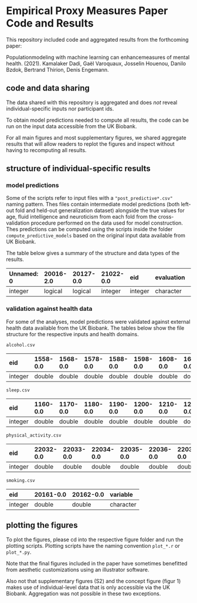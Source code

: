 # Empirical Proxy Measures Paper Code and Results

This repository included code and aggregated results from the forthcoming paper:

Populationmodeling with machine learning can enhancemeasures of mental health. (2021). Kamalaker Dadi, Gaël Varoquaux, Josselin Houenou, Danilo Bzdok,
 Bertrand Thirion, Denis Engemann.

## code and data sharing

The data shared with this repository is aggregated and does *not* reveal individual-specific inputs nor participant ids.

To obtain model predictions needed to compute all results, the code can be run on the input data accessible from the UK Biobank.

For all main figures and most supplementary figures, we shared aggregate results that will allow readers to replot the figures and inspect without having to recomputing all results.

## structure of individual-specific results

### model predictions

Some of the scripts refer to input files with a `"post_predictive*.csv"` naming pattern. Thes files contain intermediate model predictions (both left-out fold and held-out generalization dataset) alongside the true values for age, fluid intelligence and neuroticism from each fold from the cross-validation procedure performed on the data used for model construction. Thes predictions can be computed using the scripts inside the folder `compute_predictive_models` based on the original input data available from UK Biobank.

The table below gives a summary of the structure and data types of the results.

|Unnamed: 0 |20016-2.0 |20127-0.0 |21022-0.0 |eid     |evaluation |fold    |predicted |target    |test_indices |true    |variable  |Data type |
|:----------|:---------|:---------|:---------|:-------|:----------|:-------|:---------|:---------|:------------|:-------|:---------|:---------|
|integer    |logical   |logical   |integer   |integer |character  |integer |double    |character |integer      |integer |character |character |


### validation against health data

For some of the analyses, model predictions were validated against external health data available from the UK Biobank.
The tables below show the file structure for the respective inputs and health domains.

`alcohol.csv`

|eid     |1558-0.0 |1568-0.0 |1578-0.0 |1588-0.0 |1598-0.0 |1608-0.0 |1618-0.0 |3731-0.0 |4407-0.0 |4418-0.0 |4429-0.0 |4440-0.0 |4451-0.0 |4462-0.0 |5364-0.0 |20117-0.0 |variable  |
|:-------|:--------|:--------|:--------|:--------|:--------|:--------|:--------|:--------|:--------|:--------|:--------|:--------|:--------|:--------|:--------|:---------|:---------|
|integer |double   |double   |double   |double   |double   |double   |double   |double   |double   |double   |double   |double   |double   |double   |double   |double    |character |

`sleep.csv`

|eid     |1160-0.0 |1170-0.0 |1180-0.0 |1190-0.0 |1200-0.0 |1210-0.0 |1220-0.0 |variable  |
|:-------|:--------|:--------|:--------|:--------|:--------|:--------|:--------|:---------|
|integer |double   |double   |double   |double   |double   |double   |double   |character |

`physical_activity.csv`

|eid     |22032-0.0 |22033-0.0 |22034-0.0 |22035-0.0 |22036-0.0 |22037-0.0 |22038-0.0 |22039-0.0 |22040-0.0 |variable  |
|:-------|:---------|:---------|:---------|:---------|:---------|:---------|:---------|:---------|:---------|:---------|
|integer |double    |double    |double    |double    |double    |double    |double    |double    |double    |character |

`smoking.csv`

|eid     |20161-0.0 |20162-0.0 |variable  |
|:-------|:---------|:---------|:---------|
|integer |double    |double    |character |

## plotting the figures

To plot the figures, please cd into the respective figure folder and run the plotting scripts.
Plotting scripts have the naming convention `plot_*.r` or `plot_*.py`.

Note that the final figures included in the paper have sometimes benefitted from aesthetic customizations using an illustrator software.

Also not that supplementary figures (S2) and the concept figure (figur 1) makes use of individual-level data that is only accessible via the UK Biobank.
Aggregation was not possible in these two exceptions.
